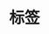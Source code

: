 ---
layout: tag
index: true
title: 标签
seo_title: 标签
cover: true
sidebar: [blogger, qrcode, webinfo, donate]
---